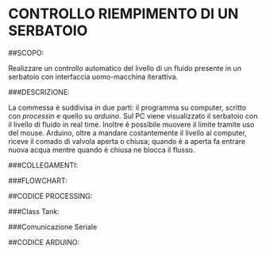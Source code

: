CONTROLLO RIEMPIMENTO DI UN SERBATOIO
========================================

##SCOPO:

Realizzare un controllo automatico del livello di un fluido presente in un 
serbatoio con interfaccia uomo-macchina iterattiva.

###DESCRIZIONE:

La commessa è suddivisa in due parti: il programma su computer, scritto con *processin* e quello su *arduino*.
Sul PC viene visualizzato il serbatoio con il livello di fluido in real time. Inoltre è possibile muovere il limite tramite uso del mouse.
Arduino, oltre a mandare costantemente il livello al computer, riceve il comado di valvola aperta o chiusa; quando è a aperta fa entrare nuova acqua mentre quando è chiusa ne blocca il flusso.

###COLLEGAMENTI: 

###FLOWCHART:

##CODICE PROCESSING:

###Class Tank:

###Comunicazione Seriale

##CODICE ARDUINO:

